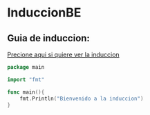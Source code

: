 # InduccionBE
## Guia de induccion:
[Precione aqui si quiere ver la induccion](https://docs.google.com/document/d/1AM9_vADEpaigo6_I-DhU1L8pC9WN2FoG45X-TnKH9dU/edit?usp=sharing)
```go
package main

import "fmt"

func main(){
    fmt.Println("Bienvenido a la induccion")
}
```